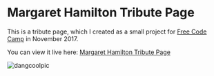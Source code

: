 Margaret Hamilton Tribute Page
===============

This is a tribute page, which I created as a small project for [Free Code Camp](https://www.freecodecamp.org/) in November 2017.

You can view it live here: [Margaret Hamilton Tribute Page](https://jlollis.github.io/fcc-tribute/)


![dangcoolpic](https://futurism.com/wp-content/uploads/2016/07/sage.jpg)

